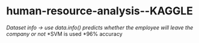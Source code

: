 # human-resource-analysis--KAGGLE
*Dataset info -> use data.info()*
*predicts whether the employee will leave the company or not*
*SVM is used
*96% accuracy
